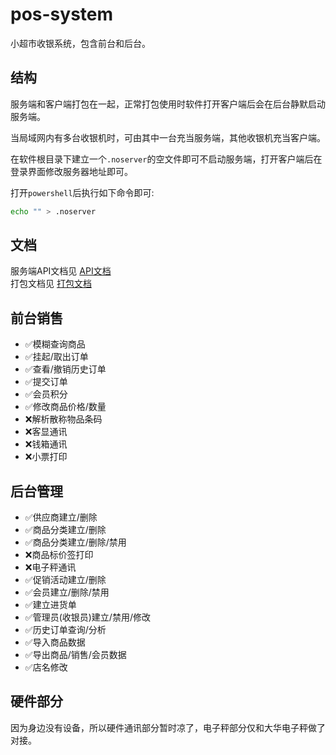 # pos-system
小超市收银系统，包含前台和后台。

## 结构

服务端和客户端打包在一起，正常打包使用时软件打开客户端后会在后台静默启动服务端。

当局域网内有多台收银机时，可由其中一台充当服务端，其他收银机充当客户端。

在软件根目录下建立一个`.noserver`的空文件即可不启动服务端，打开客户端后在登录界面修改服务器地址即可。

打开`powershell`后执行如下命令即可:

```bash
echo "" > .noserver
```

## 文档
服务端API文档见 [API文档](./server/doc/API.md)  
打包文档见 [打包文档](./build.md)  

## 前台销售
- ✅模糊查询商品
- ✅挂起/取出订单
- ✅查看/撤销历史订单
- ✅提交订单
- ✅会员积分
- ✅修改商品价格/数量
- ❌解析散称物品条码
- ❌客显通讯
- ❌钱箱通讯
- ❌小票打印

## 后台管理
- ✅供应商建立/删除
- ✅商品分类建立/删除
- ✅商品分类建立/删除/禁用
- ❌商品标价签打印
- ❌电子秤通讯
- ✅促销活动建立/删除
- ✅会员建立/删除/禁用
- ✅建立进货单
- ✅管理员(收银员)建立/禁用/修改
- ✅历史订单查询/分析
- ✅导入商品数据
- ✅导出商品/销售/会员数据
- ✅店名修改


## 硬件部分
因为身边没有设备，所以硬件通讯部分暂时凉了，电子秤部分仅和大华电子秤做了对接。
